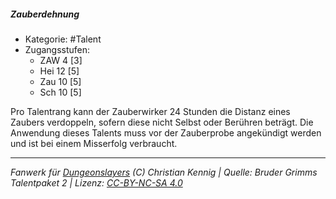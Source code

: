 <!---
Dies ist ein Fanwerk für DUNGEONSLAYERS (C) von Christian Kennig

Quellen:      [Bruder Grimms Talentpaket 2](https://www.f-space.de/ds4/downloads.html)
              [Talentbeschreibungen](https://www.f-space.de/ds4/tools-talentcards.html)
License:      [CC-BY-NC-SA 4.0](https://creativecommons.org/licenses/by-nc-sa/4.0/deed.de)
Richtlinien:  [Fanwerkrichtlinien](https://www.dungeonslayers.net/fanwerk-richtlinien/)
Autor:        Zauberlehrling
-->

  
##### Zauberdehnung  
- Kategorie: #Talent  
- Zugangsstufen:  
  - ZAW 4 [3]  
  - Hei 12 [5]  
  - Zau 10 [5]  
  - Sch 10 [5]  

Pro Talentrang kann der Zauberwirker 24 Stunden die Distanz eines Zaubers verdoppeln, sofern diese nicht Selbst oder Berühren beträgt. Die Anwendung dieses Talents muss vor der Zauberprobe angekündigt werden und ist bei einem Misserfolg verbraucht.


___  
*Fanwerk für [Dungeonslayers](https://www.dungeonslayers.net/) (C) Christian Kennig | Quelle: Bruder Grimms Talentpaket 2 | Lizenz: [CC-BY-NC-SA 4.0](https://creativecommons.org/licenses/by-nc-sa/4.0/deed.de)*  